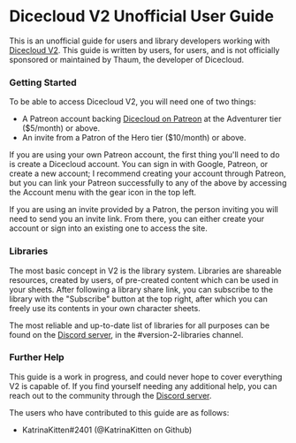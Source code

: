 # Dicecloud V2 Unofficial User Guide

This is an unofficial guide for users and library developers working with [Dicecloud V2](https://beta.dicecloud.com). This guide is written by users, for users, and is not officially sponsored or maintained by Thaum, the developer of Dicecloud.

### Getting Started

To be able to access Dicecloud V2, you will need one of two things:

* A Patreon account backing [Dicecloud on Patreon](https://www.patreon.com/dicecloud) at the Adventurer tier \($5/month\) or above.
* An invite from a Patron of the Hero tier \($10/month\) or above.

If you are using your own Patreon account, the first thing you'll need to do is create a Dicecloud account. You can sign in with Google, Patreon, or create a new account; I recommend creating your account through Patreon, but you can link your Patreon successfully to any of the above by accessing the Account menu with the gear icon in the top left.

If you are using an invite provided by a Patron, the person inviting you will need to send you an invite link. From there, you can either create your account or sign into an existing one to access the site.

### Libraries

The most basic concept in V2 is the library system. Libraries are shareable resources, created by users, of pre-created content which can be used in your sheets. After following a library share link, you can subscribe to the library with the "Subscribe" button at the top right, after which you can freely use its contents in your own character sheets.

The most reliable and up-to-date list of libraries for all purposes can be found on the [Discord server](https://discord.gg/qEvdfeB), in the \#version-2-libraries channel.

### Further Help

This guide is a work in progress, and could never hope to cover everything V2 is capable of. If you find yourself needing any additional help, you can reach out to the community through the [Discord server](https://discord.gg/qEvdfeB).

The users who have contributed to this guide are as follows:

* KatrinaKitten\#2401 \(@KatrinaKitten on Github\)

